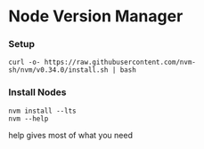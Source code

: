 # Node Version Manager

### Setup 

```
curl -o- https://raw.githubusercontent.com/nvm-sh/nvm/v0.34.0/install.sh | bash

```

### Install Nodes

```
nvm install --lts
nvm --help
```

help gives most of what you need